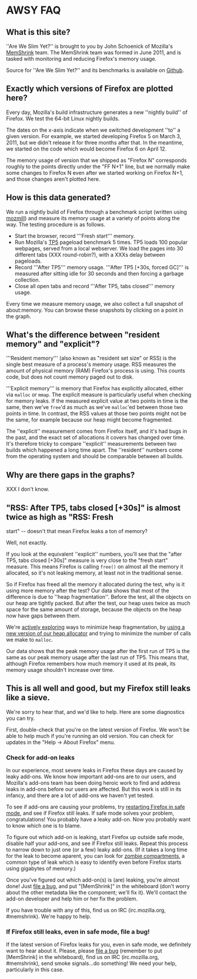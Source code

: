 # AWSY FAQ

## What is this site?

''Are We Slim Yet?'' is brought to you by John Schoenick of Mozilla's
[MemShrink][] team.  The MemShrink team was formed in June 2011, and is tasked
with monitoring and reducing Firefox's memory usage.

Source for ''Are We Slim Yet?'' and its benchmarks is available on
[Github][awsy-github].

## Exactly which versions of Firefox are plotted here?

Every day, Mozilla's build infrastructure generates a new ''nightly build'' of
Firefox.  We test the 64-bit Linux nightly builds.

The dates on the x-axis indicate when we switched development ''to'' a given
version.  For example, we started developing Firefox 5 on March 3, 2011, but we
didn't release it for three months after that.  In the meantime, we started on
the code which would become Firefox 6 on April 12.

The memory usage of version that we shipped as "Firefox N" corresponds roughly
to the points directly under the "FF N+1" line, but we normally make some
changes to Firefox N even after we started working on Firefox N+1, and those
changes aren't plotted here.

## How is this data generated?

We run a nightly build of Firefox through a benchmark script (written using
[mozmill][]) and measure its memory usage at a variety of points along the way.
The testing procedure is as follows.

  * Start the browser, record '''Fresh start''' memory.
  * Run Mozilla's [TP5][] pageload benchmark 5 times.  TP5 loads 100 popular
    webpages, served from a local webserver.  We load the pages into 30
    different tabs (XXX round-robin?), with a XXXs delay between pageloads.
  * Record '''After TP5''' memory usage.  '''After TP5 [+30s, forced GC]''' is
    measured after sitting idle for 30 seconds and then forcing a garbage
    collection.
  * Close all open tabs and record '''After TP5, tabs closed''' memory usage.

Every time we measure memory usage, we also collect a full snapshot of
about:memory.  You can browse these snapshots by clicking on a point in the
graph.

## What's the difference between "resident memory" and "explicit"?

'''Resident memory''' (also known as "resident set size" or RSS) is the single
best measure of a process's memory usage.  RSS measures the amount of physical
memory (RAM) Firefox's process is using.  This counts code, but does not count
memory paged out to disk.

'''Explicit memory''' is memory that Firefox has explicitly allocated, either
via `malloc` or `mmap`.  The explicit measure is particularly useful when
checking for memory leaks.  If the measured explicit value at two points in time
is the same, then we've `free`'d as much as we've `malloc`'ed between those two
points in time.  In contrast, the RSS values at those two points might not be
the same, for example because our heap might become fragmented.

The ''explicit'' measurement comes from Firefox itself, and it's had bugs in the
past, and the exact set of allocations it covers has changed over time.  It's
therefore tricky to compare ''explicit'' measurements between two builds which
happened a long time apart.  The ''resident'' numbers come from the operating
system and should be comparable between all builds.

## Why are there gaps in the graphs?

XXX I don't know.

## "RSS: After TP5, tabs closed [+30s]" is almost twice as high as "RSS: Fresh
start" -- doesn't that mean Firefox leaks a ton of memory?

Well, not exactly.

If you look at the equivalent ''explicit'' numbers, you'll see that the "after
TP5, tabs closed [+30s]" measure is very close to the "fresh start" measure.
This means Firefox is calling `free()` on almost all the memory it allocated, so
it's not leaking memory, at least not in the traditional sense.

So if Firefox has freed all the memory it allocated during the test, why is it
using more memory after the test?  Our data shows that most of the difference is
due to ''heap fragmentation''.  Before the test, all the objects on our heap are
tightly packed.  But after the test, our heap uses twice as much space for the
same amount of storage, because the objects on the heap now have gaps between
them.

We're [actively exploring][match-startup-mem] ways to minimize heap
fragmentation, by [using a new version of our heap allocator][jemalloc2] and
trying to minimize the number of calls we make to `malloc`.

Our data shows that the peak memory usage after the first run of TP5 is the same
as our peak memory usage after the last run of TP5.  This means that, although
Firefox remembers how much memory it used at its peak, its memory usage
shouldn't increase over time.

## This is all well and good, but my Firefox still leaks like a sieve.

We're sorry to hear that, and we'd like to help.  Here are some diagnostics you
can try.

First, double-check that you're on the latest version of Firefox.  We won't be
able to help much if you're running an old version.  You can check for updates
in the "Help -> About Firefox" menu.

### Check for add-on leaks

In our experience, most severe leaks in Firefox these days are caused by leaky
add-ons.  We know how important add-ons are to our users, and Mozilla's add-ons
team has been doing heroic work to find and address leaks in add-ons before our
users are affected.  But this work is still in its infancy, and there are a lot
of add-ons we haven't yet tested.

To see if add-ons are causing your problems, try [restarting Firefox in safe
mode][safe mode], and see if Firefox still leaks.  If safe mode solves your
problem, congratulations!  You probably have a leaky add-on.  Now you probably
want to know which one is to blame.

To figure out which add-on is leaking, start Firefox up outside safe mode,
disable half your add-ons, and see if Firefox still leaks.  Repeat this process
to narrow down to just one (or a few) leaky add-ons.  (If it takes a long time
for the leak to become aparent, you can look for [zombie compartments][], a
common type of leak which is easy to identify even before Firefox starts using
gigabytes of memory.)

Once you've figured out which add-on(s) is (are) leaking, you're almost done!
Just [file a bug][], and put "\[MemShrink\]" in the whiteboard (don't worry
about the other metadata like the component; we'll fix it).  We'll contact the
add-on developer and help him or her fix the problem.

If you have trouble with any of this, find us on IRC (irc.mozilla.org,
\#memshrink).  We're happy to help.

### If Firefox still leaks, even in safe mode, file a bug!

If the latest version of Firefox leaks for you, even in safe mode, we definitely
want to hear about it.  Please, please [file a bug][] (remember to put
\[MemShrink\] in the whiteboard), find us on IRC (irc.mozilla.org, \#memshrink),
send smoke signals...do something!  We need your help, particularly in this
case.

[awsy-github]: https://github.com/Nephyrin/MozAreWeSlimYet
[MemShrink]: https://wiki.mozilla.org/Performance/MemShrink
[TP5]: https://wiki.mozilla.org/Buildbot/Talos#tp5
[mozmill]: https://github.com/mozautomation/mozmill
[match-startup-mem]: https://bugzilla.mozilla.org/show_bug.cgi?id=668809
[jemalloc2]: https://bugzilla.mozilla.org/show_bug.cgi?id=580408
[safe mode]: http://support.mozilla.org/en-US/kb/Safe%20Mode
[zombie compartments]: https://developer.mozilla.org/en/Zombie_compartments#Reactive_checking
[file a bug]: https://bugzilla.mozilla.org/enter_bug.cgi?product=Core
